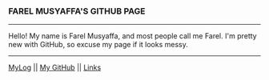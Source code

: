 ### FAREL MUSYAFFA'S GITHUB PAGE
---
Hello! My name is Farel Musyaffa, and most people call me Farel. I'm pretty new with GitHub, so excuse my page if it looks messy.
*****
[MyLog](https://farelmapm.github.io/os212/TXT/mylog.txt) || [My GitHub](https://github.com/farelmapm/os212/) || [Links](links.md)

